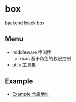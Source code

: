 # box

backend black box

## Menu

+ middleware  中间件
    + rbac 基于角色的权限控制
+ utils       工具集

## Example

+ [Example 仓库地址](https://github.com/it-repo/box-example)
